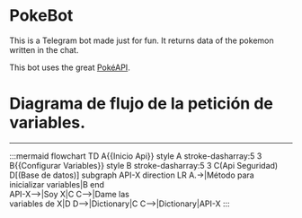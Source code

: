 # PokeBot

This is a Telegram bot made just for fun. It returns data of the pokemon written in the chat.

This bot uses the great [PokéAPI](https://pokeapi.co/).

# Diagrama de flujo de la petición de variables.
---
:::mermaid
flowchart TD
    A{{Inicio Api}}
    style A stroke-dasharray:5 3
    B{{Configurar Variables}}
    style B stroke-dasharray:5 3
    C(Api Seguridad)
    D[(Base de datos)]
    subgraph API-X
        direction LR
        A.->|Método para<br>inicializar variables|B
    end    
    API-X-->|Soy X|C
    C-->|Dame las<br>variables de X|D
    D-->|Dictionary|C
    C-->|Dictionary|API-X
:::
